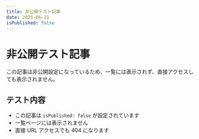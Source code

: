 ```yaml
---
title: 非公開テスト記事
date: 2025-06-21
isPublished: false
---
```


# 非公開テスト記事

この記事は非公開設定になっているため、一覧には表示されず、直接アクセスしても表示されません。

## テスト内容

- この記事は `isPublished: false` が設定されています
- 一覧ページには表示されません
- 直接 URL アクセスでも 404 になります
